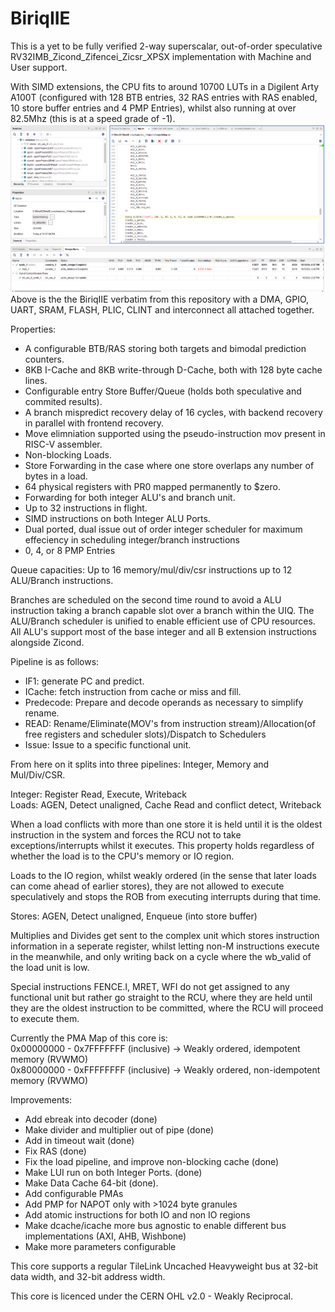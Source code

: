 # BiriqIIE
This is a yet to be fully verified 2-way superscalar, out-of-order speculative RV32IMB_Zicond_Zifencei_Zicsr_XPSX implementation with Machine and User support.

With SIMD extensions, the CPU fits to around 10700 LUTs in a Digilent Arty A100T (configured with 128 BTB entries, 32 RAS entries with RAS enabled, 10 store buffer entries and 4 PMP Entries), whilst also running at over 82.5Mhz (this is at a speed grade of -1).
![Synthesis Results](VivadoSynthesisResultat82_5Mhz.png)
Above is the the BiriqIIE verbatim from this repository with a DMA, GPIO, UART, SRAM, FLASH, PLIC, CLINT and interconnect all attached together.

Properties:
- A configurable BTB/RAS storing both targets and bimodal prediction counters.
- 8KB I-Cache and 8KB write-through D-Cache, both with 128 byte cache lines.
- Configurable entry Store Buffer/Queue (holds both speculative and commited results).
- A branch mispredict recovery delay of 16 cycles, with backend recovery in parallel with frontend recovery.
- Move elimniation supported using the pseudo-instruction mov present in RISC-V assembler.
- Non-blocking Loads.
- Store Forwarding in the case where one store overlaps any number of bytes in a load.
- 64 physical registers with PR0 mapped permanently to $zero.
- Forwarding for both integer ALU's and branch unit.
- Up to 32 instructions in flight.
- SIMD instructions on both Integer ALU Ports.
- Dual ported, dual issue out of order integer scheduler for maximum effeciency in scheduling integer/branch instructions
- 0, 4, or 8 PMP Entries

Queue capacities:
Up to 16 memory/mul/div/csr instructions
up to 12 ALU/Branch instructions.

Branches are scheduled on the second time round to avoid a ALU instruction taking a branch capable slot over a branch within the UIQ.
The ALU/Branch scheduler is unified to enable efficient use of CPU resources.
All ALU's support most of the base integer and all B extension instructions alongside Zicond.

Pipeline is as follows:
- IF1: generate PC and predict.
- ICache: fetch instruction from cache or miss and fill.
- Predecode: Prepare and decode operands as necessary to simplify rename.
- READ: Rename/Eliminate(MOV's from instruction stream)/Allocation(of free registers and scheduler slots)/Dispatch to Schedulers
- Issue: Issue to a specific functional unit.

From here on it splits into three pipelines: Integer, Memory and Mul/Div/CSR.

Integer: Register Read, Execute, Writeback\
Loads: AGEN, Detect unaligned, Cache Read and conflict detect, Writeback

When a load conflicts with more than one store it is held until it is the oldest instruction in the system and forces the RCU not to take exceptions/interrupts whilst it executes. This property holds regardless of whether the load is to the CPU's memory or IO region.

Loads to the IO region, whilst weakly ordered (in the sense that later loads can come ahead of earlier stores), they are not allowed to execute speculatively and stops the ROB
from executing interrupts during that time.

Stores: AGEN, Detect unaligned, Enqueue (into store buffer)

Multiplies and Divides get sent to the complex unit which stores instruction information in a seperate register, whilst letting non-M instructions execute in the meanwhile, and only writing back on a cycle where the wb_valid of the load unit is low.

Special instructions FENCE.I, MRET, WFI do not get assigned to any functional unit but rather go straight to the RCU, where they are held until they are the oldest instruction to be committed, where the RCU will proceed to execute them.

Currently the PMA Map of this core is:\
0x00000000 - 0x7FFFFFFF (inclusive) -> Weakly ordered, idempotent memory (RVWMO)\
0x80000000 - 0xFFFFFFFF (inclusive) -> Weakly ordered, non-idempotent memory (RVWMO)

Improvements:
- Add ebreak into decoder (done)
- Make divider and multiplier out of pipe (done)
- Add in timeout wait (done)
- Fix RAS (done)
- Fix the load pipeline, and improve non-blocking cache (done)
- Make LUI run on both Integer Ports. (done)
- Make Data Cache 64-bit (done).
- Add configurable PMAs
- Add PMP for NAPOT only with >1024 byte granules
- Add atomic instructions for both IO and non IO regions
- Make dcache/icache more bus agnostic to enable different bus implementations (AXI, AHB, Wishbone)
- Make more parameters configurable

This core supports a regular TileLink Uncached Heavyweight bus at 32-bit data width, and 32-bit address width.

This core is licenced under the CERN OHL v2.0 - Weakly Reciprocal.